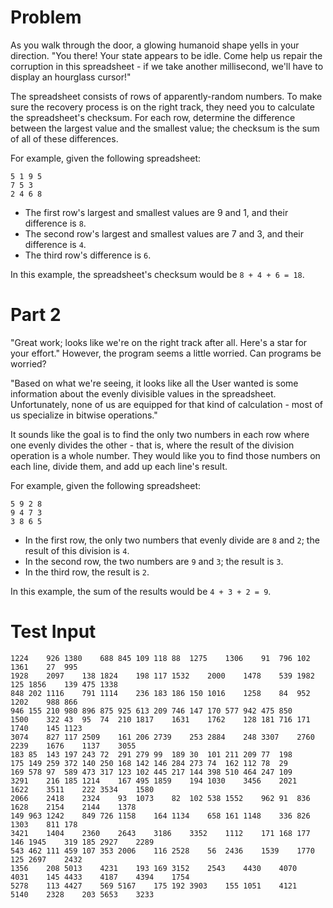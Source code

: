 # Problem

As you walk through the door, a glowing humanoid shape yells in your direction. "You there! Your state appears to be idle. Come help us repair the corruption in this spreadsheet - if we take another millisecond, we'll have to display an hourglass cursor!"

The spreadsheet consists of rows of apparently-random numbers. To make sure the recovery process is on the right track, they need you to calculate the spreadsheet's checksum. For each row, determine the difference between the largest value and the smallest value; the checksum is the sum of all of these differences.

For example, given the following spreadsheet:

```
5 1 9 5
7 5 3
2 4 6 8
```

- The first row's largest and smallest values are 9 and 1, and their difference is `8`.
- The second row's largest and smallest values are 7 and 3, and their difference is `4`.
- The third row's difference is `6`.

In this example, the spreadsheet's checksum would be `8 + 4 + 6 = 18`.

# Part 2

"Great work; looks like we're on the right track after all. Here's a star for your effort." However, the program seems a little worried. Can programs be worried?

"Based on what we're seeing, it looks like all the User wanted is some information about the evenly divisible values in the spreadsheet. Unfortunately, none of us are equipped for that kind of calculation - most of us specialize in bitwise operations."

It sounds like the goal is to find the only two numbers in each row where one evenly divides the other - that is, where the result of the division operation is a whole number. They would like you to find those numbers on each line, divide them, and add up each line's result.

For example, given the following spreadsheet:
```
5 9 2 8
9 4 7 3
3 8 6 5
```
- In the first row, the only two numbers that evenly divide are `8` and `2`; the result of this division is `4`.
- In the second row, the two numbers are `9` and `3`; the result is `3`.
- In the third row, the result is `2`.

In this example, the sum of the results would be `4 + 3 + 2 = 9`.

# Test Input

```
1224	926	1380	688	845	109	118	88	1275	1306	91	796	102	1361	27	995
1928	2097	138	1824	198	117	1532	2000	1478	539	1982	125	1856	139	475	1338
848	202	1116	791	1114	236	183	186	150	1016	1258	84	952	1202	988	866
946	155	210	980	896	875	925	613	209	746	147	170	577	942	475	850
1500	322	43	95	74	210	1817	1631	1762	128	181	716	171	1740	145	1123
3074	827	117	2509	161	206	2739	253	2884	248	3307	2760	2239	1676	1137	3055
183	85	143	197	243	72	291	279	99	189	30	101	211	209	77	198
175	149	259	372	140	250	168	142	146	284	273	74	162	112	78	29
169	578	97	589	473	317	123	102	445	217	144	398	510	464	247	109
3291	216	185	1214	167	495	1859	194	1030	3456	2021	1622	3511	222	3534	1580
2066	2418	2324	93	1073	82	102	538	1552	962	91	836	1628	2154	2144	1378
149	963	1242	849	726	1158	164	1134	658	161	1148	336	826	1303	811	178
3421	1404	2360	2643	3186	3352	1112	171	168	177	146	1945	319	185	2927	2289
543	462	111	459	107	353	2006	116	2528	56	2436	1539	1770	125	2697	2432
1356	208	5013	4231	193	169	3152	2543	4430	4070	4031	145	4433	4187	4394	1754
5278	113	4427	569	5167	175	192	3903	155	1051	4121	5140	2328	203	5653	3233
```